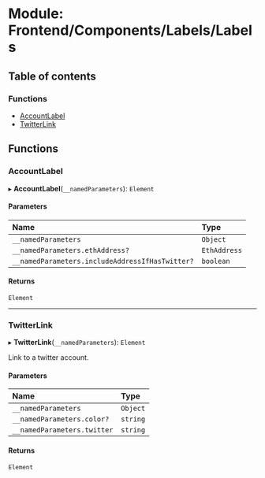 # Module: Frontend/Components/Labels/Labels

## Table of contents

### Functions

- [AccountLabel](Frontend_Components_Labels_Labels.md#accountlabel)
- [TwitterLink](Frontend_Components_Labels_Labels.md#twitterlink)

## Functions

### AccountLabel

▸ **AccountLabel**(`__namedParameters`): `Element`

#### Parameters

| Name                                            | Type         |
| :---------------------------------------------- | :----------- |
| `__namedParameters`                             | `Object`     |
| `__namedParameters.ethAddress?`                 | `EthAddress` |
| `__namedParameters.includeAddressIfHasTwitter?` | `boolean`    |

#### Returns

`Element`

---

### TwitterLink

▸ **TwitterLink**(`__namedParameters`): `Element`

Link to a twitter account.

#### Parameters

| Name                        | Type     |
| :-------------------------- | :------- |
| `__namedParameters`         | `Object` |
| `__namedParameters.color?`  | `string` |
| `__namedParameters.twitter` | `string` |

#### Returns

`Element`

